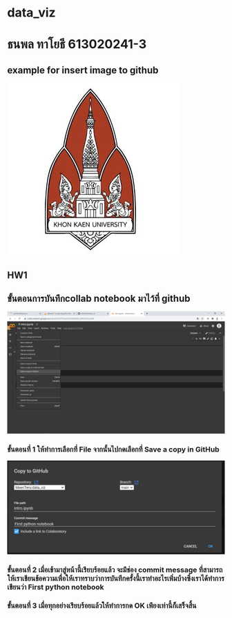 # data_viz


# ธนพล ทาโยธี 613020241-3


## example for insert image to github

![KKU](KKU.jpg)




## HW1

## ขั้นตอนการบันทึกcollab notebook มาไว้ที่ github

![collab2](collab2.png)

### ขั้นตอนที่ 1 ให้ทำการเลือกที่ File จากนั้นไปกดเลือกที่ Save a copy in GitHub

![collab1](collab1.PNG)

### ขั้นตอนที่ 2 เมื่อเข้ามาสู่หน้านี้เรียบร้อยแล้ว จะมีช่อง commit message ที่สามารถให้เราเขียนข้อความเพื่อให้เราทราบว่าการบันทึกครั้งนี้เราทำอะไรเพิ่มบ้างซึ่งเราได้ทำการเขียนว่า First python notebook
### ขั้นตอนที่ 3 เมื่อทุกอย่างเรียบร้อยแล้วให้ทำการกด OK เพียงเท่านี้ก็เสร็จสิ้น
